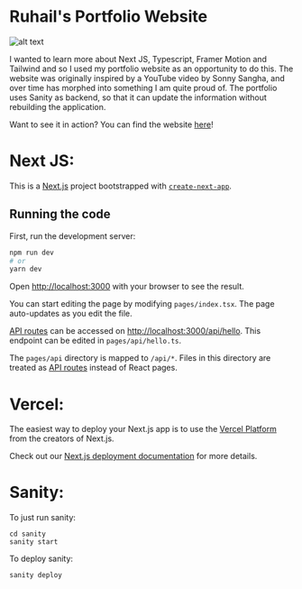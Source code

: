 # Ruhail's Portfolio Website

![alt text](https://cdn.sanity.io/images/xbn4zmfs/production/3de98614552f63c0c1446910ce241b3a67dfb0ef-2268x748.png)

I wanted to learn more about Next JS, Typescript, Framer Motion and Tailwind and so I used my portfolio website as an opportunity to do this. The website was originally inspired by a YouTube video by Sonny Sangha, and over time has morphed into something I am quite proud of. The portfolio uses Sanity as backend, so that it can update the information without rebuilding the application.

Want to see it in action? You can find the website [here](https://RuhailellRizwan.com)!

# Next JS:

This is a [Next.js](https://nextjs.org/) project bootstrapped with [`create-next-app`](https://github.com/vercel/next.js/tree/canary/packages/create-next-app).

## Running the code

First, run the development server:

```bash
npm run dev
# or
yarn dev
```

Open [http://localhost:3000](http://localhost:3000) with your browser to see the result.

You can start editing the page by modifying `pages/index.tsx`. The page auto-updates as you edit the file.

[API routes](https://nextjs.org/docs/api-routes/introduction) can be accessed on [http://localhost:3000/api/hello](http://localhost:3000/api/hello). This endpoint can be edited in `pages/api/hello.ts`.

The `pages/api` directory is mapped to `/api/*`. Files in this directory are treated as [API routes](https://nextjs.org/docs/api-routes/introduction) instead of React pages.

# Vercel:

The easiest way to deploy your Next.js app is to use the [Vercel Platform](https://vercel.com/new?utm_medium=default-template&filter=next.js&utm_source=create-next-app&utm_campaign=create-next-app-readme) from the creators of Next.js.

Check out our [Next.js deployment documentation](https://nextjs.org/docs/deployment) for more details.

# Sanity:

To just run sanity:

```
cd sanity
sanity start
```

To deploy sanity:

```
sanity deploy
```
